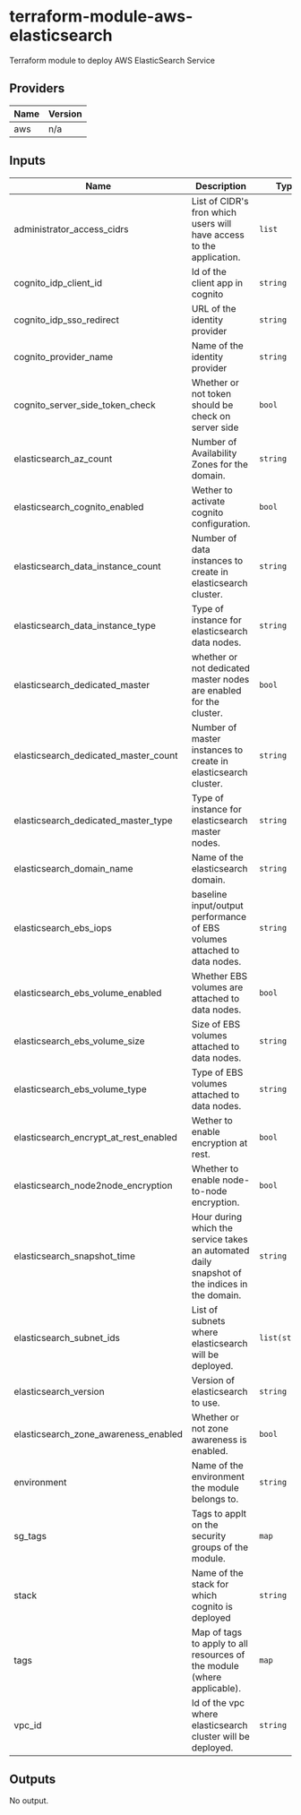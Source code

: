 # terraform-module-aws-elasticsearch

Terraform module to deploy AWS ElasticSearch Service

<!-- BEGINNING OF PRE-COMMIT-TERRAFORM DOCS HOOK -->
## Providers

| Name | Version |
|------|---------|
| aws | n/a |

## Inputs

| Name | Description | Type | Default | Required |
|------|-------------|------|---------|:-----:|
| administrator\_access\_cidrs | List of CIDR's fron which users will have access to the application. | `list` | <pre>[<br>  "10.0.0.0/8",<br>  "172.16.0.0/12",<br>  "192.168.0.0/16"<br>]</pre> | no |
| cognito\_idp\_client\_id | Id of the client app in cognito | `string` | n/a | yes |
| cognito\_idp\_sso\_redirect | URL of the identity provider | `string` | n/a | yes |
| cognito\_provider\_name | Name of the identity provider | `string` | n/a | yes |
| cognito\_server\_side\_token\_check | Whether or not token should be check on server side | `bool` | `true` | no |
| elasticsearch\_az\_count | Number of Availability Zones for the domain. | `string` | n/a | yes |
| elasticsearch\_cognito\_enabled | Wether to activate cognito configuration. | `bool` | `false` | no |
| elasticsearch\_data\_instance\_count | Number of data instances to create in elasticsearch cluster. | `string` | n/a | yes |
| elasticsearch\_data\_instance\_type | Type of instance for elasticsearch data nodes. | `string` | `"t2.small.elasticsearch"` | no |
| elasticsearch\_dedicated\_master | whether or not dedicated master nodes are enabled for the cluster. | `bool` | `false` | no |
| elasticsearch\_dedicated\_master\_count | Number of master instances to create in elasticsearch cluster. | `string` | n/a | yes |
| elasticsearch\_dedicated\_master\_type | Type of instance for elasticsearch master nodes. | `string` | `"t2.small.elasticsearch"` | no |
| elasticsearch\_domain\_name | Name of the elasticsearch domain. | `string` | n/a | yes |
| elasticsearch\_ebs\_iops | baseline input/output performance of EBS volumes attached to data nodes. | `string` | `"150"` | no |
| elasticsearch\_ebs\_volume\_enabled | Whether EBS volumes are attached to data nodes. | `bool` | `false` | no |
| elasticsearch\_ebs\_volume\_size | Size of EBS volumes attached to data nodes. | `string` | `"50"` | no |
| elasticsearch\_ebs\_volume\_type | Type of EBS volumes attached to data nodes. | `string` | `"gp2"` | no |
| elasticsearch\_encrypt\_at\_rest\_enabled | Wether to enable encryption at rest. | `bool` | `true` | no |
| elasticsearch\_node2node\_encryption | Whether to enable node-to-node encryption. | `bool` | `true` | no |
| elasticsearch\_snapshot\_time | Hour during which the service takes an automated daily snapshot of the indices in the domain. | `string` | n/a | yes |
| elasticsearch\_subnet\_ids | List of subnets where elasticsearch will be deployed. | `list(string)` | n/a | yes |
| elasticsearch\_version | Version of elasticsearch to use. | `string` | `"7.1"` | no |
| elasticsearch\_zone\_awareness\_enabled | Whether or not zone awareness is enabled. | `bool` | `false` | no |
| environment | Name of the environment the module belongs to. | `string` | n/a | yes |
| sg\_tags | Tags to applt on the security groups of the module. | `map` | `{}` | no |
| stack | Name of the stack for which cognito is deployed | `string` | n/a | yes |
| tags | Map of tags to apply to all resources of the module (where applicable). | `map` | `{}` | no |
| vpc\_id | Id of the vpc where elasticsearch cluster will be deployed. | `string` | n/a | yes |

## Outputs

No output.

<!-- END OF PRE-COMMIT-TERRAFORM DOCS HOOK -->
